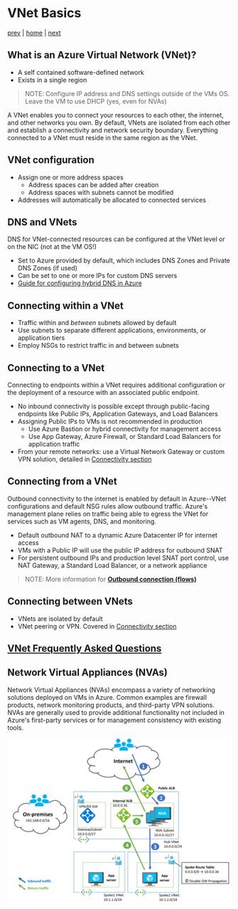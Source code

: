 # VNet Basics

[prev](./why.md) | [home](./readme.md)  | [next](./topology-overview.md)

## What is an Azure Virtual Network (VNet)?

- A self contained software-defined network
- Exists in a single region

> NOTE:
> Configure IP address and DNS settings outside of the VMs OS. Leave the VM to use DHCP (yes, even for NVAs)

A VNet enables you to connect your resources to each other, the internet, and other networks you own. By default, VNets are isolated from each other and establish a connectivity and network security boundary. Everything connected to a VNet must reside in the same region as the VNet.

## VNet configuration

- Assign one or more address spaces
  - Address spaces can be added after creation
  - Address spaces with subnets cannot be modified 
- Addresses will automatically be allocated to connected services

## DNS and VNets

DNS for VNet-connected resources can be configured at the VNet level or on the NIC (not at the VM OS!)

- Set to Azure provided by default, which includes DNS Zones and Private DNS Zones (if used)
- Can be set to one or more IPs for custom DNS servers
- [Guide for configuring hybrid DNS in Azure](https://docs.microsoft.com/azure/architecture/hybrid/hybrid-dns-infra)

## Connecting within a VNet

- Traffic within and *between* subnets allowed by default
- Use subnets to separate different applications, environments, or application tiers
- Employ NSGs to restrict traffic in and between subnets

## Connecting to a VNet

Connecting to endpoints within a VNet requires additional configuration or the deployment of a resource with an associated public endpoint.

- No inbound connectivity is possible except through public-facing endpoints like Public IPs, Application Gateways, and Load Balancers
- Assigning Public IPs to VMs is not recommended in production
  - Use Azure Bastion or hybrid connectivity for management access
  - Use App Gateway, Azure Firewall, or Standard Load Balancers for application traffic
- From your remote networks: use a Virtual Network Gateway or custom VPN solution, detailed in [Connectivity section](./connectivity.md)

## Connecting from a VNet

Outbound connectivity to the internet is enabled by default in Azure--VNet configurations and default NSG rules allow outbound traffic. Azure's management plane relies on traffic being able to egress the VNet for services such as VM agents, DNS, and monitoring.

- Default outbound NAT to a dynamic Azure Datacenter IP for internet access
- VMs with a Public IP will use the public IP address for outbound SNAT
- For persistent outbound IPs and production level SNAT port control, use NAT Gateway, a Standard Load Balancer, or a network appliance

> NOTE:
> More information for [**Outbound connection (flows)**](https://docs.microsoft.com/azure/virtual-network/ip-services/default-outbound-access)

## Connecting between VNets

- VNets are isolated by default
- VNet peering or VPN. Covered in [Connectivity section](./connectivity.md)

## [VNet Frequently Asked Questions](https://docs.microsoft.com/azure/virtual-network/virtual-networks-faq)

## Network Virtual Appliances (NVAs)

Network Virtual Appliances (NVAs) encompass a variety of networking solutions deployed on VMs in Azure. Common examples are firewall products, network monitoring products, and third-party VPN solutions. NVAs are generally used to provide additional functionality not included in Azure's first-party services or for management consistency with existing tools.

![NVA deployment architecture](./png/nvaha-alb-internet.png)